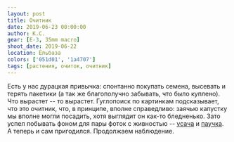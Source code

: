 ```yaml
---
layout: post
title: Очитник
date: 2019-06-23 00:00:00
author: К.С.
gear: [E-3, 35mm macro]
shoot_date: 2019-06-22
location: Ёльбаза
colors: ['051d01', '1a4707']
tags: [растения, очиток, очитник]
---
```

Есть у нас дурацкая привычка: спонтанно покупать семена, высевать и терять пакетики (а так же благополучно забывать, что было куплено). Что вырастет -- то вырастет. Гуглопоиск по картинкам подсказывает, что это очитник, что, в принципе, вполне справедливо: заячью капустку мы вполне могли посадить, хотя выглядит он как-то бледненько. Зато успел побывать фоном для пары фоток с живностью -- [усача](https://www.dxfoto.ru/2019/06/17.html) и [паучка](https://www.dxfoto.ru/2019/06/18.html). А теперь и сам пригодился. Продолжаем наблюдение.
